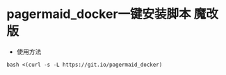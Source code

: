 # pagermaid_docker一键安装脚本 魔改版

* 使用方法

```
bash <(curl -s -L https://git.io/pagermaid_docker)

```



